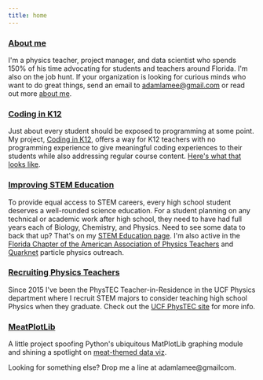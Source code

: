 ```yaml
---
title: home
---
```


### [About me](./about_me)  
I'm a physics teacher, project manager, and data scientist who spends 150% of his time advocating for students and teachers around Florida. I'm also on the job hunt. If your organization is looking for curious minds who want to do great things, send an email to adamlamee@gmail.com or read out more [about me](./about_me).  

### [Coding in K12](http://codingink12.org)  
Just about every student should be exposed to programming at some point. My project, [Coding in K12](http://codingink12.org), offers a way for K12 teachers with no programming experience to give meaningful coding experiences to their students while also addressing regular course content. [Here's what that looks like](http://codingink12.org).  

### [Improving STEM Education](./stem_ed)    
To provide equal access to STEM careers, every high school student deserves a well-rounded science education. For a student planning on any technical or academic work after high school, they need to have had full years each of Biology, Chemistry, and Physics. Need to see some data to back that up? That's on my [STEM Education page](./stem_ed). I'm also active in the [Florida Chapter of the American Association of Physics Teachers](http://flaapt.us) and [Quarknet](https://quarknet.org/) particle physics outreach.  

### [Recruiting Physics Teachers](https://sciences.ucf.edu/physics/phystec/)    
Since 2015 I've been the PhysTEC Teacher-in-Residence in the UCF Physics department where I recruit STEM majors to consider teaching high school Physics when they graduate. Check out the [UCF PhysTEC site](https://sciences.ucf.edu/physics/phystec/) for more info.  

### [MeatPlotLib](./meatplotlib)    
A little project spoofing Python's ubiquitous MatPlotLib graphing module and shining a spotlight on [meat-themed data viz](./meatplotlib).  

Looking for something else? Drop me a line at adamlamee@gmailcom.
